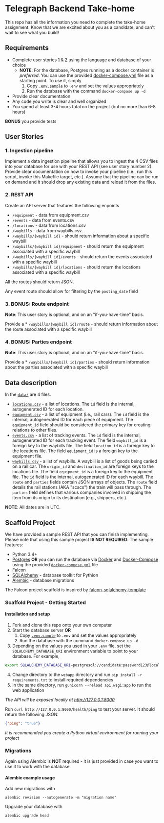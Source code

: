 # Telegraph Backend Take-home

This repo has all the information you need to complete the take-home assignment. Know that we are excited about you as a candidate, and can't wait to see what you build!

## Requirements

- Complete user stories [1](#1-ingestion-pipeline) & [2](#2-rest-api) using the language and database of your choice
  - **NOTE**: For the database, Postgres running as a docker container is *preferred*. You can use the provided [docker-compose.yml](./docker-compose.yml) file as a starting point. To use it, simply 
    1. Copy [`.env.sample`](./.env.sample) to `.env` and set the values appropriately
    2. Run the database with the command `docker-compose up -d`
- Provide clear documentation
- Any code you write is clear and well organized
- You spend at least 3-4 hours total on the project (but no more than 6-8 hours)

**BONUS** you provide tests

## User Stories

### 1. Ingestion pipeline

Implement a data ingestion pipeline that allows you to ingest the 4 CSV files into your database for use with your REST API (see user story number 2). Provide clear documentation on how to invoke your pipeline (i.e., run this script, invoke this Makefile target, etc.). Assume that the pipeline can be run on demand and it should drop any existing data and reload it from the files.

### 2. REST API

Create an API server that features the following enpoints

* `/equipment` - data from equipment.csv
* `/events` - data from events.csv
* `/locations` - data from locations.csv
* `/waybills` - data from waybills.csv.
* `/waybills/{waybill id}` - should return information about a specific waybill
* `/waybills/{waybill id}/equipment` - should return the equipment associated with a specific waybill
* `/waybills/{waybill id}/events` - should return the events associated with a specific waybill
* `/waybills/{waybill id}/locations` - should return the locations associated with a specific waybill

All the routes should return JSON.

Any event route should allow for filtering by the `posting_date` field

### 3. **BONUS**: Route endpoint

**Note**: This user story is optional, and on an "if-you-have-time" basis.

Provide a * `/waybills/{waybill id}/route` - should return information about the route associated with a specific waybill

### 4. **BONUS**: Parties endpoint

**Note**: This user story is optional, and on an "if-you-have-time" basis.

Provide a * `/waybills/{waybill id}/parties` - should return information about the parties associated with a specific waybill

## Data description

In the [`data/`](./data) are 4 files.

- [`locations.csv`](./data/locations.csv) - a list of locations. The `id` field is the internal, autogenerated ID for each location. 
- [`equipment.csv`](./data/equipment.csv) - a list of equipment (i.e., rail cars). The `id` field is the internal, autogenerated ID for each piece of equipment. The `equipment_id` field should be considered the primary key for creating relations to other files.
- [`events.csv`](./data/events.csv) - a list of tracking events. The `id` field is the internal, autogenerated ID for each tracking event. The field `waybill_id` is a foreign key to the waybills file. The field `location_id` is a foreign key to the locations file. The field `equipment_id` is a foreign key to the equipment file.
- [`waybills.csv`](./data/waybills.csv) - a list of waybills. A waybill is a list of goods being cariied on a rail car. The `origin_id` and `destination_id` are foreign keys to the locations file. The field `equipment_id` is a foreign key to the equipment file. The `id` field is the internal, autogenerated ID for each waybill. The `route` and `parties` fields contain JSON arrays of objects. The `route` field details the rail stations (AKA "scacs") the train will pass through. The `parties` field defines that various companies involved in shipping the item from its origin to its destination (e.g., shippers, etc.).

**NOTE**: All dates are in UTC.

## Scaffold Project

We have provided a sample REST API that you can finish implementing. Please note that using this sample project **IS NOT REQUIRED**. The sample features:

- Python 3.4+
- [Postgres](https://www.postgresql.org) **OR** you can run the database via [Docker](https://www.docker.com) and [Docker-Compose](https://docs.docker.com/compose/) using the provided [`docker-compose.yml`](./docker-compose.yml) file
- [Falcon](https://falcon.readthedocs.io/en/stable/)
- [SQLAlchemy](https://www.sqlalchemy.org) - database toolkit for Pythion
- [Alembic](https://alembic.sqlalchemy.org/en/latest/) - database migrations

The Falcon project scaffold is inspired by [falcon-sqlalchemy-template](https://github.com/tomlaszczuk/falcon-sqlalchemy-template)

### Scaffold Project - Getting Started

#### Installation and setup

1. Fork and clone this repo onto your own computer
2. Start the database server
    **OR**
    1. Copy [`.env.sample`](./.env.sample) to `.env` and set the values appropriately
    2. Run the database with the command `docker-compose up -d`
3. Depending on the values you used in your `.env` file, set the `SQLALCHEMY_DATABASE_URI` environment variable to point to your database. For example,
  ```bash
  export SQLALCHEMY_DATABASE_URI=postgresql://candidate:password123@localhost:5432/takehome
  ``` 
4. Change directory to the `webapp` directory and run `pip install -r requirements.txt` to install required dependencies
5. In the same directory, run `gunicorn --reload api.wsgi:app` to run the web application

*The API will be exposed locally at http://127.0.0.1:8000*

Run `curl http://127.0.0.1:8000/health/ping` to test your server. It should return the following JSON:

```json
{"ping": "true"}
```

*It is recommended you create a Python virtual environment for running your project*

### Migrations

Again using Alembic is **NOT** required - it is just provided in case you want to use it to work with the database.
#### Alembic example usage 
Add new migrations with

```
alembic revision --autogenerate -m "migration name"
```

Upgrade your database with

```
alembic upgrade head
```
